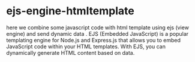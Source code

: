 # ejs-engine-htmltemplate
here we combine some javascript code with html template using ejs (view engine) and send dynamic data
. EJS (Embedded JavaScript) is a popular templating engine for Node.js and Express.js that allows you to 
embed JavaScript code within your HTML templates. With EJS, you can dynamically generate HTML content based on data.
